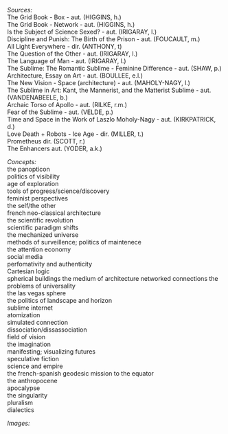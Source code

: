 *Sources:*  
The Grid Book - Box - aut. (HIGGINS, h.)  
The Grid Book - Network - aut. (HIGGINS, h.)  
Is the Subject of Science Sexed? - aut. (IRIGARAY, l.)  
Discipline and Punish: The Birth of the Prison - aut. (FOUCAULT, m.)  
All Light Everywhere - dir. (ANTHONY, t)  
The Question of the Other - aut. (IRIGARAY, l.)  
The Language of Man - aut. (IRIGARAY, l.)  
The Sublime: The Romantic Sublime - Feminine Difference - aut. (SHAW, p.)  
Architecture, Essay on Art - aut. (BOULLEE, e.l.)  
The New Vision - Space (architecture) - aut. (MAHOLY-NAGY, l.)  
The Sublime in Art: Kant, the Mannerist, and the Matterist Sublime - aut. (VANDENABEELE, b.)  
Archaic Torso of Apollo - aut. (RILKE, r.m.)  
Fear of the Sublime - aut. (VELDE, p.)  
Time and Space in the Work of Laszlo Moholy-Nagy - aut. (KIRKPATRICK, d.)  
Love Death + Robots - Ice Age - dir. (MILLER, t.)  
Prometheus dir. (SCOTT, r.)  
The Enhancers aut. (YODER, a.k.)  



*Concepts:*  
the panopticon  
politics of visibility  
age of exploration  
tools of progress/science/discovery  
feminist perspectives  
the self/the other  
french neo-classical architecture  
the scientific revolution  
scientific paradigm shifts  
the mechanized universe  
methods of surveillence; politics of maintenece  
the attention economy  
social media  
perfomativity and authenticity  
Cartesian logic  
spherical buildings
the medium of architecture
networked connections
the problems of universality  
the las vegas sphere  
the politics of landscape and horizon  
sublime internet  
atomization  
simulated connection  
dissociation/dissassociation  
field of vision  
the imagination  
manifesting; visualizing futures  
speculative fiction  
science and empire  
the french-spanish geodesic mission to the equator  
the anthropocene  
apocalypse  
the singularity  
pluralism  
dialectics  

*Images:*
